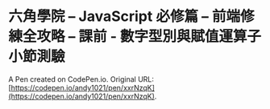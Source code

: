 # 六角學院 – JavaScript 必修篇 – 前端修練全攻略 – 課前 - 數字型別與賦值運算子小節測驗

A Pen created on CodePen.io. Original URL: [https://codepen.io/andy1021/pen/xxrNzqK](https://codepen.io/andy1021/pen/xxrNzqK).


